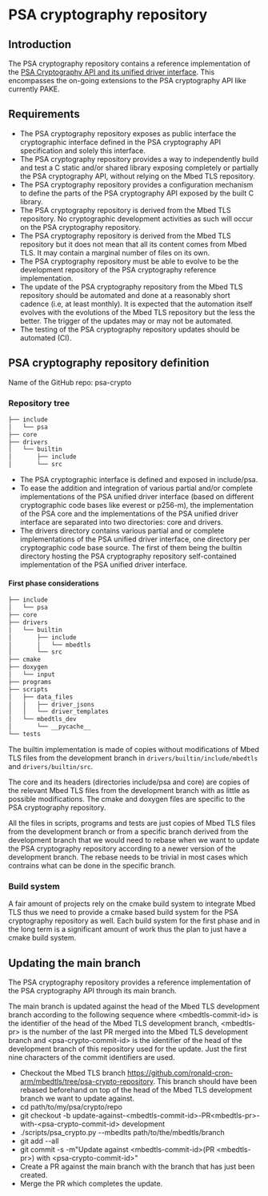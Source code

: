 PSA cryptography repository
===========================

## Introduction

The PSA cryptography repository contains a reference implementation of the
[PSA Cryptography API and its unified driver interface](https://armmbed.github.io/mbed-crypto/psa/#application-programming-interface).
This encompasses the on-going extensions to the PSA cryptography API like
currently PAKE.

## Requirements

* The PSA cryptography repository exposes as public interface the cryptographic
  interface defined in the PSA cryptography API specification and solely this
  interface.
* The PSA cryptography repository provides a way to independently build and
  test a C static and/or shared library exposing completely or partially the
  PSA cryptography API, without relying on the Mbed TLS repository.
* The PSA cryptography repository provides a configuration mechanism to define
  the parts of the PSA cryptography API exposed by the built C library.
* The PSA cryptography repository is derived from the Mbed TLS repository. No
  cryptographic development activities as such will occur on the PSA
  cryptography repository.
* The PSA cryptography repository is derived from the Mbed TLS repository but
  it does not mean that all its content comes from Mbed TLS. It may contain a
  marginal number of files on its own.
* The PSA cryptography repository must be able to evolve to be the development
  repository of the PSA cryptography reference implementation.
* The update of the PSA cryptography repository from the Mbed TLS repository
  should be automated and done at a reasonably short cadence (i.e, at least
  monthly). It is expected that the automation itself evolves with the
  evolutions of the Mbed TLS repository but the less the better. The trigger
  of the updates may or may not be automated.
* The testing of the PSA cryptography repository updates should be automated (CI).

## PSA cryptography repository definition

Name of the GitHub repo: psa-crypto

### Repository tree

```bash
├── include
│   └── psa
├── core
├── drivers
│   └── builtin
│       ├── include
│       └── src
```

* The PSA cryptographic interface is defined and exposed in include/psa.
* To ease the addition and integration of various partial and/or complete
  implementations of the PSA unified driver interface (based on different
  cryptographic code bases like everest or p256-m), the implementation of the
  PSA core and the implementations of the PSA unified driver interface are
  separated into two directories: core and drivers.
* The drivers directory contains various partial and or complete
  implementations of the PSA unified driver interface, one directory per
  cryptographic code base source. The first of them being the builtin
  directory hosting the PSA cryptography repository self-contained
  implementation of the PSA unified driver interface.

#### First phase considerations

```bash
├── include
│   └── psa
├── core
├── drivers
│   └── builtin
│       ├── include
│       │   └── mbedtls
│       └── src
├── cmake
├── doxygen
│   └── input
├── programs
├── scripts
│   ├── data_files
│   │   ├── driver_jsons
│   │   └── driver_templates
│   └── mbedtls_dev
│       └── __pycache__
└── tests
```

The builtin implementation is made of copies without modifications of Mbed TLS
files from the development branch in `drivers/builtin/include/mbedtls` and
`drivers/builtin/src`.

The core and its headers (directories include/psa and core) are copies of the
relevant Mbed TLS files from the development branch with as little as possible
modifications. The cmake and doxygen files are specific to the PSA cryptography
repository.

All the files in scripts, programs and tests are just copies of Mbed TLS files
from the development branch or from a specific branch derived from the
development branch that we would need to rebase when we want to update the PSA
cryptography repository according to a newer version of the development branch.
The rebase needs to be trivial in most cases which contrains what can be done
in the specific branch.

### Build system
A fair amount of projects rely on the cmake build system to integrate Mbed TLS
thus we need to provide a cmake based build system for the PSA cryptography
repository as well. Each build system for the first phase and in the long term
is a significant amount of work thus the plan to just have a cmake build system.

## Updating the main branch

The PSA cryptography repository provides a reference implementation of the
PSA cryptography API through its main branch.

The main branch is updated against the head of the Mbed TLS development branch
according to the following sequence where \<mbedtls-commit-id> is the identifier
of the head of the Mbed TLS development branch, \<mbedtls-pr\> is the number
of the last PR merged into the Mbed TLS development branch and
\<psa-crypto-commit-id\> is the identifier of the head of the development
branch of this repository used for the update. Just the first nine characters
of the commit identifiers are used.

* Checkout the Mbed TLS branch https://github.com/ronald-cron-arm/mbedtls/tree/psa-crypto-repository.
  This branch should have been rebased beforehand on top of the head of the
  Mbed TLS development branch we want to update against.
* cd path/to/my/psa/crypto/repo
* git checkout -b update-against-\<mbedtls-commit-id\>-PR\<mbedtls-pr\>-with-\<psa-crypto-commit-id\>
  development
* ./scripts/psa_crypto.py --mbedlts path/to/the/mbedtls/branch
* git add --all
* git commit -s -m"Update against \<mbedtls-commit-id\>(PR \<mbedtls-pr\>) with \<psa-crypto-commit-id\>"
* Create a PR against the main branch with the branch that has just been created.
* Merge the PR which completes the update.
